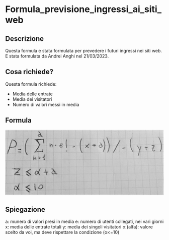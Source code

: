 # Formula_previsione_ingressi_ai_siti_web

## Descrizione
Questa formula e stata formulata per prevedere i futuri ingressi nei siti web.  
E stata formulata da Andrei Anghi nel 21/03/2023.

## Cosa richiede?
Questa formula richiede:
* Media delle entrate
* Media dei visitatori
* Numero di valori messi in media

## Formula
![Formula](formula.webp)

## Spiegazione
a: munero di valori presi in media
e: numero di utenti collegati, nei vari giorni
x: media delle entrate totali
y: media dei singoli visitatori
α (alfa): valore scelto da voi, ma deve rispettare la condizione (α<=10)
